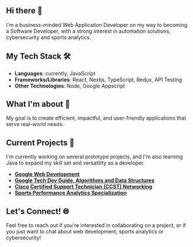 ## Hi there 👋

I'm a business-minded Web Application Developer on my way to becoming a Software Developer, with a strong interest in automation solutions, cybersecurity and sports analytics.

## My Tech Stack 🛠️

- **Languages**: currently, JavaScript
- **Frameworks/Libraries**: React, Nextjs, TypeScript, Redux, API Testing
- **Other Technologies**: Node, Google Appscript

## What I'm about 🌱

My goal is to create efficient, impactful, and user-friendly applications that serve real-world needs.

## Current Projects 🚀

I'm currently working on several prototype projects, and I'm also learning Java to expand my skill set and versatility as a developer.

- **[Google Web Development](https://web.dev/learn)**
- **[Google Tech Dev Guide, Algorithms and Data Structures](https://techdevguide.withgoogle.com/paths/data-structures-and-algorithms/)**
- **[Cisco Certified Support Technician (CCST) Networking](https://skillsforall.com/resources/ccst-networking?courseLang=en-US)**
- **[Sports Performance Analytics Specialization](https://www.coursera.org/specializations/sports-analytics)**

## Let's Connect! 🌐

Feel free to reach out if you're interested in collaborating on a project, or if you just want to chat about web development, sports analytics or cybersecurity!

<!--
**AIcoding-girl/AIcoding-girl** is a ✨ _special_ ✨ repository because its `README.md` (this file) appears on your GitHub profile.

Here are some ideas to get you started:

- 🔭 I’m currently working on ...
- 🌱 I’m currently learning ...
- 👯 I’m looking to collaborate on ...
- 🤔 I’m looking for help with ...
- 💬 Ask me about ...
- 📫 How to reach me: ...
- 😄 Pronouns: ...
- ⚡ Fun fact: ...
-->
